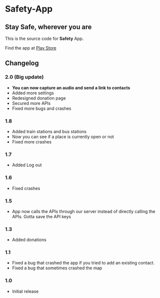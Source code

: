 # Safety-App

## Stay Safe, wherever you are

This is the source code for **Safety** App.

Find the app at [Play Store](https://play.google.com/store/apps/details?id=dev.abhattacharyea.safety)


## Changelog

### 2.0 (Big update)
* **You can now capture an audio and send a link to contacts**
* Added more settings
* Redesigned donation page
* Secured more APIs
* Fixed more bugs and crashes

### 1.8
* Added train stations and bus stations
* Now you can see if a place is currently open or not
* Fixed more crashes

### 1.7
* Added Log out

### 1.6
* Fixed crashes

### 1.5
* App now calls the APIs through our server instead of directly calling the APIs. Gotta save the API keys

### 1.3
* Added donations

### 1.1
* Fixed a bug that crashed the app if you tried to add an existing contact.
* Fixed a bug that sometimes crashed the map
### 1.0
* Initial release
